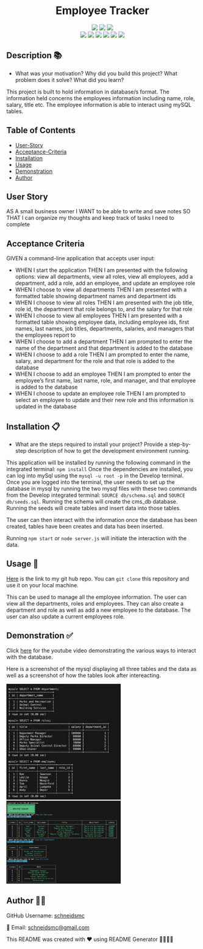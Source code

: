 
<h1 align="center">Employee Tracker </h1>
<div style= "text-align: center">

  <img src="https://img.shields.io/github/repo-size/schneidsmc/employeeTracker10" />
  <img src="https://img.shields.io/github/languages/top/schneidsmc/employeeTracker10" />
  <img src="https://img.shields.io/github/last-commit/schneidsmc/employeeTracker10" />
<br />
  <img src="https://img.shields.io/badge/Javascript-yellow" />
  <img src="https://img.shields.io/badge/MySql-blue"  />
  <img src="https://img.shields.io/badge/-node.js-green" />
  <img src="https://img.shields.io/badge/-inquirer-red" >
  <img src="https://img.shields.io/badge/-Express-lightgrey" />
  <img src="https://img.shields.io/badge/-Chalk-pink" />
</div>

## Description 📚

- What was your motivation? Why did you build this project? What problem does it solve? What did you learn?

This project is built to hold information in database/s format. The information held concerns the employees information including name, role, salary, title etc. The employee information is able to interact using mySQL tables.


## Table of Contents 

- [User-Story](#user-story)
- [Acceptance-Criteria](#acceptance-criteria)
- [Installation](#installation-📋)
- [Usage](#usage-🏁)
- [Demonstration](#demonstration)
- [Author](#author-👋🏽)

## User Story

AS A small business owner
I WANT to be able to write and save notes
SO THAT I can organize my thoughts and keep track of tasks I need to complete

## Acceptance Criteria

GIVEN a command-line application that accepts user input:

- WHEN I start the application THEN I am presented with the following options: view all departments, view all roles, view all employees, add a department, add a role, add an employee, and update an employee role
- WHEN I choose to view all departments THEN I am presented with a formatted table showing department names and department ids
- WHEN I choose to view all roles THEN I am presented with the job title, role id, the department that role belongs to, and the salary for that role
- WHEN I choose to view all employees THEN I am presented with a formatted table showing employee data, including employee ids, first names, last names, job titles, departments, salaries, and managers that the employees report to
- WHEN I choose to add a department THEN I am prompted to enter the name of the department and that department is added to the database
- WHEN I choose to add a role THEN I am prompted to enter the name, salary, and department for the role and that role is added to the database
- WHEN I choose to add an employee THEN I am prompted to enter the employee’s first name, last name, role, and manager, and that employee is added to the database
- WHEN I choose to update an employee role THEN I am prompted to select an employee to update and their new role and this information is updated in the database


## Installation 📋

- What are the steps required to install your project? Provide a step-by-step description of how to get the development environment running.

This application will be installed by running the following command in the integrated terminal: `npm install`
Once the dependencies are installed, you can log into mySql using the `mysql -u root -p` in the Develop terminal. Once you are logged into the terminal, the user needs to set up the database in mysql by running the two mysql files with these two commands from the Develop integrated terminal: `SOURCE db/schema.sql` and `SOURCE db/seeds.sql`. Running the schema will create the cms_db database. Running the seeds will create tables and insert data into those tables. 

The user can then interact with the information once the database has been created, tables have been creates and data has been inserted. 

Running `npm start` or `node server.js` will initiate the interaction with the data.

## Usage 🏁

[Here](https://github.com/schneidsmc/employeeTracker10.git) is the link to my git hub repo. You can `git clone` this repository and use it on your local machine. 

This can be used to manage all the employee information. The user can view all the departments, roles and employees. They can also create a department and role as well as add a new employee to the database. The user can also update a current employees role.

## Demonstration ✅ 

Click [here](https://youtu.be/FjGkeOzHRuA) for the youtube video demonstrating the various ways to interact with the database.

Here is a screenshot of the mysql displaying all three tables and the data as well as a screenshot of how the tables look after intereacting. 

<img src="./Develop/mysqlTables.png" alt="mysqlTables" width="300" height="auto">   <img src="./Develop/npmTables.png" alt="npmTables" width="300" height="auto"> 


## Author 👋🏽

GitHub Username: [schneidsmc](https://github.com/schneidsmc)

📧 Email: schneidsmc@gmail.com

This README was created with ❤️ using README Generator 👏🏽👏🏽

